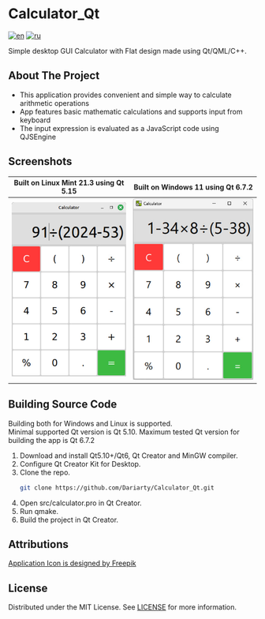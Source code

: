 # Calculator_Qt

[![en](https://img.shields.io/badge/lang-en-blue.svg)](https://github.com/Dariarty/Calculator_Qt/blob/main/README.md)
[![ru](https://img.shields.io/badge/lang-ru-red.svg)](https://github.com/Dariarty/Calculator_Qt/blob/main/README.ru.md)

Simple desktop GUI Calculator with Flat design made using Qt/QML/C++.

## About The Project

* This application provides convenient and simple way to calculate arithmetic operations
* App features basic mathematic calculations and supports input from keyboard
* The input expression is evaluated as a JavaScript code using QJSEngine

## Screenshots

| Built on Linux Mint 21.3 using Qt 5.15 | Built on Windows 11 using Qt 6.7.2 |
| --- | --- |
![alt text](assets/screenshot_linuxmint.jpg) | ![alt text](assets/screenshot_windows11.jpg)

## Building Source Code
Building both for Windows and Linux is supported. </br>
Minimal supported Qt version is Qt 5.10. Maximum tested Qt version for building the app is Qt 6.7.2 </br>
1.  Download and install Qt5.10+/Qt6, Qt Creator and MinGW compiler.</br>
2.  Configure Qt Creator Kit for Desktop. </br>
3.  Clone the repo.
     ```sh
     git clone https://github.com/Dariarty/Calculator_Qt.git
     ```
4.  Open src/calculator.pro in Qt Creator.</br>
5.  Run qmake.</br>
5.  Build the project in Qt Creator.</br>

## Attributions

[Application Icon is designed by Freepik]([https://freepik.com](https://www.freepik.com/icon/calculator_951692#fromView=keyword&page=1&position=34&uuid=3d0c9de7-5eeb-4d4d-b4d3-89a9b932a649))

## License

Distributed under the MIT License. See [LICENSE](LICENSE) for more information.
